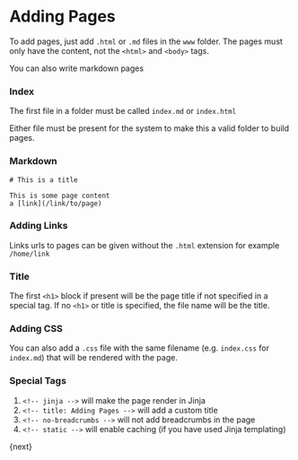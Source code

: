 # Adding Pages

To add pages, just add `.html` or `.md` files in the `www` folder. The pages must only have the content, not the `<html>` and `<body>` tags.

You can also write markdown pages

### Index

The first file in a folder must be called `index.md` or `index.html`

Either file must be present for the system to make this a valid folder to build pages.

### Markdown

    # This is a title

    This is some page content
    a [link](/link/to/page)

### Adding Links

Links urls to pages can be given without the `.html` extension for example `/home/link`

### Title

The first `<h1>` block if present will be the page title if not specified in a special tag. If no `<h1>` or title is specified, the file name will be the title.

### Adding CSS

You can also add a `.css` file with the same filename (e.g. `index.css` for `index.md`) that will be rendered with the page.

### Special Tags

1. `<!-- jinja -->` will make the page render in Jinja
2. `<!-- title: Adding Pages -->` will add a custom title
3. `<!-- no-breadcrumbs -->` will not add breadcrumbs in the page
4. `<!-- static -->` will enable caching (if you have used Jinja templating)

{next}
